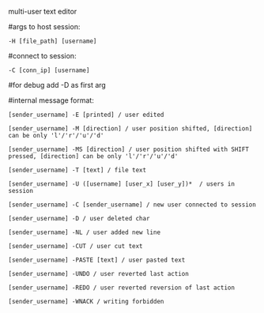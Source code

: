 multi-user text editor


#args to host session: 

`-H [file_path] [username]`

#connect to session:

`-C [conn_ip] [username]`
 
#for debug add -D as first arg

#internal message format:

    [sender_username] -E [printed] / user edited

    [sender_username] -M [direction] / user position shifted, [direction] can be only 'l'/'r'/'u'/'d'

    [sender_username] -MS [direction] / user position shifted with SHIFT pressed, [direction] can be only 'l'/'r'/'u'/'d'

    [sender_username] -T [text] / file text

    [sender_username] -U ([username] [user_x] [user_y])*  / users in session

    [sender_username] -C [sender_username] / new user connected to session

    [sender_username] -D / user deleted char

    [sender_username] -NL / user added new line

    [sender_username] -CUT / user cut text

    [sender_username] -PASTE [text] / user pasted text
    
    [sender_username] -UNDO / user reverted last action
    
    [sender_username] -REDO / user reverted reversion of last action

    [sender_username] -WNACK / writing forbidden

